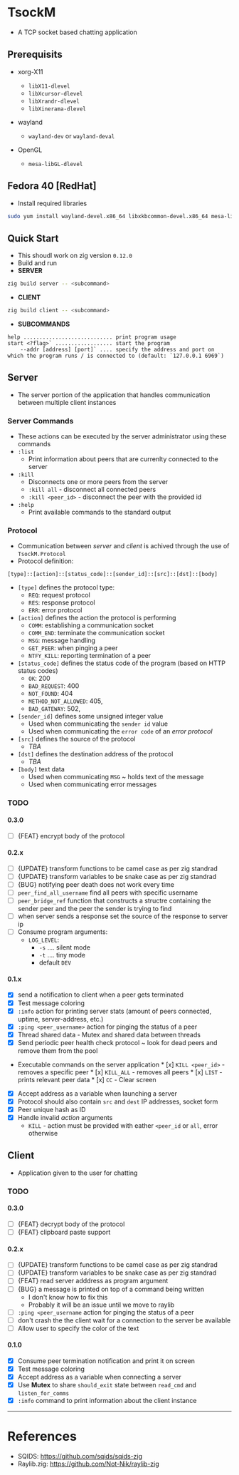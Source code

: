 # TsockM

* A TCP socket based chatting application

## Prerequisits

* xorg-X11
    * `libX11-dlevel`
    * `libXcursor-dlevel`
    * `libXrandr-dlevel`
    * `libXinerama-dlevel`
* wayland
    * `wayland-dev` or `wayland-deval`

* OpenGL
    * `mesa-libGL-dlevel`

## Fedora 40 [RedHat]
* Install required libraries
```bash
sudo yum install wayland-devel.x86_64 libxkbcommon-devel.x86_64 mesa-libGL-devel.x86_64
```

## Quick Start
* This shoudl work on zig version `0.12.0`
* Build and run
* **SERVER**
```bash
zig build server -- <subcommand>
```
* **CLIENT**
```bash
zig build client -- <subcommand>
```

* **SUBCOMMANDS**
```
help ............................ print program usage
start <?flag>` .................. start the program
    --addr [address] [port]` .... specify the address and port on which the program runs / is connected to (default: `127.0.0.1 6969`)
```

## Server

* The server portion of the application that handles communication between multiple client instances

### Server Commands
* These actions can be executed by the server administrator using these commands
* `:list`
    * Print information about peers that are currenlty connected to the server
* `:kill`
    * Disconnects one or more peers from the server
    * `:kill all` - disconnect all connected peers
    * `:kill <peer_id>` - disconnect the peer with the provided id
* `:help`
    * Print available commands to the standard output

### Protocol

* Communication between *server* and *client* is achived through the use of `TsockM.Protocol` 
* Protocol definition:
```
[type]::[action]::[status_code]::[sender_id]::[src]::[dst]::[body]
```
* `[type]` defines the protocol type:
    * `REQ`: request protocol
    * `RES`: response protocol
    * `ERR`: error protocol
* `[action]` defines the action the protocol is performing
    * `COMM`: establishing a communication socket
    * `COMM_END`: terminate the communication socket
    * `MSG`: message handling 
    * `GET_PEER`: when pinging a peer
    * `NTFY_KILL`: reporting termination of a peer
* `[status_code]` defines the status code of the program (based on HTTP status codes)
    * `OK`: 200
    * `BAD_REQUEST`: 400
    * `NOT_FOUND`: 404
    * `METHOD_NOT_ALLOWED`: 405,
    * `BAD_GATEWAY`: 502,
* `[sender_id]` defines some unsigned integer value
    * Used when communicating the `sender id` value
    * Used when communicating the `error code` of an *error protocol*
* `[src]` defines the source of the protocol
    * *TBA*
* `[dst]` defines the destination address of the protocol
    * *TBA*
* `[body]` text data
    * Used when communicating `MSG` ~ holds text of the message
    * Used when communicating error messages

### TODO

#### 0.3.0
* [ ] {FEAT} encrypt body of the protocol

#### 0.2.x
* [ ] {UPDATE} transform functions to be camel case as per zig standrad
* [ ] {UPDATE} transform variables to be snake case as per zig standrad
* [ ] {BUG} notifying peer death does not work every time
* [ ] `peer_find_all_username` find all peers with specific username
* [ ] `peer_bridge_ref` function that constructs a structre containing the sender peer and the peer the sender is trying to find
* [ ] when server sends a response set the source of the response to server ip
* [ ] Consume program arguments:
    * `LOG_LEVEL`:
        * `-s` .... silent mode
        * `-t` .... tiny mode
        * default `DEV`
#### 0.1.x
* [x] send a notification to client when a peer gets terminated
* [x] Test message coloring
* [x] `:info` action for printing server stats (amount of peers connected, uptime, server-address, etc.)
* [x] `:ping <peer_username>` action for pinging the status of a peer
* [x] Thread shared data - Mutex and shared data between threads
* [x] Send periodic peer health check protocol ~ look for dead peers and remove them from the pool
* Executable commands on the server application
        * [x] `KILL <peer_id>` - removes a specific peer
        * [x] `KILL_ALL`       - removes all peers
        * [x] `LIST`           - prints relevant peer data
        * [x] `CC`             - Clear screen
* [x] Accept address as a variable when launching a server
* [x] Protocol should also contain `src` and `dest` IP addresses, socket form
* [x] Peer unique hash as ID 
* [x] Handle invalid *action* arguments
    * `KILL` - action must be provided with eather `<peer_id` or `all`, error otherwise 

## Client

* Application given to the user for chatting
    
### TODO

#### 0.3.0
* [ ] {FEAT} decrypt body of the protocol
* [ ] {FEAT} clipboard paste support
#### 0.2.x
* [ ] {UPDATE} transform functions to be camel case as per zig standrad
* [ ] {UPDATE} transform variables to be snake case as per zig standrad
* [ ] {FEAT} read server adddress as program argument
* [ ] {BUG} a message is printed on top of a command being written
    * I don't know how to fix this
    * Probably it will be an issue until we move to raylib
* [ ] `:ping <peer_username` action for pinging the status of a peer
* [ ] don't crash the the client wait for a connection to the server be available
* [ ] Allow user to specify the color of the text
#### 0.1.0
* [x] Consume peer termination notification and print it on screen
* [x] Test message coloring
* [x] Accept address as a variable when connecting a server
* [x] Use **Mutex** to share `should_exit` state between `read_cmd` and `listen_for_comms`
* [x] `:info` command to print information about the client instance

---

# References

* SQIDS: https://github.com/sqids/sqids-zig
* Raylib.zig: https://github.com/Not-Nik/raylib-zig
